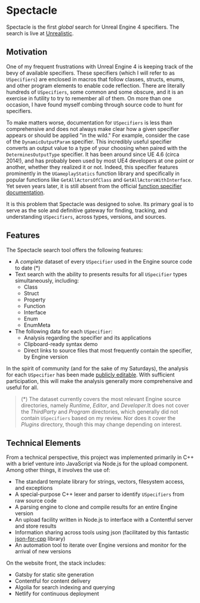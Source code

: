 # Spectacle

Spectacle is the first _global_ search for Unreal Engine 4 specifiers. The search is live at [Unrealistic](https://unrealistic.dev/spectacle).

## Motivation

One of my frequent frustrations with Unreal Engine 4 is keeping track of the bevy of available specifiers. These specifiers (which I will refer to as `USpecifiers`) are enclosed in macros that follow classes, structs, enums, and other program elements to enable code reflection. There are literally hundreds of `USpecifiers`, some common and some obscure, and it is an exercise in futility to try to remember all of them. On more than one occasion, I have found myself combing through source code to hunt for specifiers.

To make matters worse, documentation for `USpecifiers` is less than comprehensive and does not always make clear how a given specifier appears or should be applied "in the wild." For example, consider the case of the `DynamicOutputParam` specifier. This incredibly useful specifier converts an output value to a type of your choosing when paired with the `DeterminesOutputType` specifier. It has been around since UE 4.6 (circa 2014!), and has probably been used by most UE4 developers at one point or another, whether they realized it or not. Indeed, this specifier features prominently in the `UGameplayStatics` function library and specifically in popular functions like `GetAllActorsOfClass` and `GetAllActorsWithInterface`. Yet seven years later, it is still absent from the official [function specifier documentation](https://docs.unrealengine.com/en-US/ProgrammingAndScripting/GameplayArchitecture/Functions/Specifiers/index.html).

It is this problem that Spectacle was designed to solve. Its primary goal is to serve as the sole and definitive gateway for finding, tracking, and understanding `USpecifiers`, across types, versions, and sources.

## Features

The Spectacle search tool offers the following features:

* A *complete* dataset of every `USpecifier` used in the Engine source code to date (*)
* Text search with the ability to presents results for all `USpecifier` types simultaneously, including:
  * Class
  * Struct
  * Property
  * Function
  * Interface
  * Enum
  * EnumMeta
* The following data for each `USpecifier`:
  * Analysis regarding the specifier and its applications
  * Clipboard-ready syntax demo
  * Direct links to source files that most frequently contain the specifier, by Engine version

In the spirit of community (and for the sake of my Saturdays), the analysis for each `USpecifier` has been made [publicly editable](https://github.com/UnrealisticDev/Unrealistic/tree/spectacle/src/content/uspecifiers). With sufficient participation, this will make the analysis generally more comprehensive and useful for all.

> (\*) The dataset currently covers the most relevant Engine source directories, namely *Runtime*, *Editor*, and *Developer*.It does not cover the *ThirdParty* and *Program* directories, which generally did not contain `USpecifiers` based on my review. Nor does it cover the *Plugins* directory, though this may change depending on interest.

## Technical Elements

From a technical perspective, this project was implemented primarily in C++ with a brief venture into JavaScript via Node.js for the upload component. Among other things, it involves the use of:

* The standard template library for strings, vectors, filesystem access, and exceptions
* A special-purpose C++ lexer and parser to identify `USpecifiers` from raw source code
* A parsing engine to clone and compile results for an entire Engine version
* An upload facility written in Node.js to interface with a Contentful server and store results
* Information sharing across tools using json (facilitated by this fantastic [json-for-cpp](https://github.com/nlohmann/json) library)
* An automation tool to iterate over Engine versions and monitor for the arrival of new versions

On the website front, the stack includes:

* Gatsby for static site generation
* Contentful for content delivery
* Algolia for search indexing and querying
* Netlify for continuous deployment
